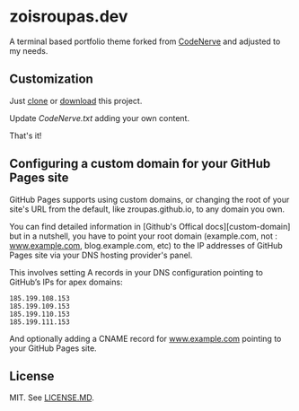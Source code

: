 # zoisroupas.dev

A terminal based portfolio theme forked from [CodeNerve](https://github.com/CodeNerve/CodeNerve.github.io) and adjusted to my needs.

## Customization

Just [clone](https://github.com/roupasz/roupasz.github.io.git) or [download](https://github.com/roupasz/roupasz.github.io/archive/master.zip) this project.

Update *CodeNerve.txt* adding your own content.

That's it!

## Configuring a custom domain for your GitHub Pages site

GitHub Pages supports using custom domains, or changing the root of your site's URL from the default, like zroupas.github.io, to any domain you own.

You can find detailed information in [Github's Offical docs][custom-domain] but in a nutshell, you have to point your root domain (example.com, not : www.example.com, blog.example.com, etc) to the IP addresses of GitHub Pages site via your DNS hosting provider's panel.

This involves setting A records in your DNS configuration pointing to GitHub’s IPs for apex domains:
```
185.199.108.153
185.199.109.153
185.199.110.153
185.199.111.153
```
And optionally adding a CNAME record for www.example.com pointing to your GitHub Pages site.

## License

MIT. See [LICENSE.MD](https://github.com/CodeNerve/CodeNerve.github.io/blob/master/LICENSE.md).